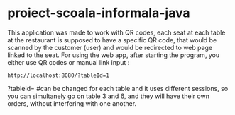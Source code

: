 # proiect-scoala-informala-java

This application was made to work with QR codes, each seat at each table at the restaurant is supposed to have a specific QR code, that would be scanned by the customer (user) and would be redirected to web page linked to the seat.
For using the web app, after starting the program, you either use QR codes or manual link input : 

~~~~~~~~~~~~~~~~~~~~~~~~~~~~~~~~
http://localhost:8080/?tableId=1
~~~~~~~~~~~~~~~~~~~~~~~~~~~~~~~~

?tableId=    #can be changed for each table and it uses different sessions, so you can simultanely go on table 3 and 6, and they will have their own orders, without interfering with one another. 
